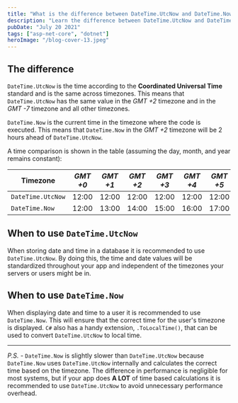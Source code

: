 ```yaml
---
title: "What is the difference between DateTime.UtcNow and DateTime.Now in .NET?"
description: "Learn the difference between DateTime.UtcNow and DateTime.Now and when to use what."
pubDate: "July 20 2021"
tags: ["asp-net-core", "dotnet"]
heroImage: "/blog-cover-13.jpeg"
---
```


## The difference

`DateTime.UtcNow` is the time according to the **Coordinated Universal Time** standard and is the same across timezones. This means that `DateTime.UtcNow` has the same value in the _GMT +2_ timezone and in the _GMT -7_ timezone and all other timezones.

`DateTime.Now` is the current time in the timezone where the code is executed. This means that `DateTime.Now` in the _GMT +2_ timezone will be 2 hours ahead of `DateTime.UtcNow`.

A time comparison is shown in the table (assuming the day, month, and year remains constant):

| Timezone          | _GMT +0_ | _GMT +1_ | _GMT +2_ | _GMT +3_ | _GMT +4_ | _GMT +5_ | _GMT +6_ |
| ----------------- | -------- | -------- | -------- | -------- | -------- | -------- | -------- |
| `DateTime.UtcNow` | 12:00    | 12:00    | 12:00    | 12:00    | 12:00    | 12:00    | 12:00    |
| `DateTime.Now`    | 12:00    | 13:00    | 14:00    | 15:00    | 16:00    | 17:00    | 18:00    |

## When to use `DateTime.UtcNow`

When storing date and time in a database it is recommended to use `DateTime.UtcNow`. By doing this, the time and date values will be standardized throughout your app and independent of the timezones your servers or users might be in.

## When to use `DateTime.Now`

When displaying date and time to a user it is recommended to use `DateTime.Now`. This will ensure that the correct time for the user's timezone is displayed. `C#` also has a handy extension, `.ToLocalTime()`, that can be used to convert `DateTime.UtcNow` to local time.

---

_P.S._ - `DateTime.Now` is slightly slower than `DateTime.UtcNow` because `DateTime.Now` uses `DateTime.UtcNow` internally and calculates the correct time based on the timezone. The difference in performance is negligible for most systems, but if your app does **A LOT** of time based calculations it is recommended to use `DateTime.UtcNow` to avoid unnecessary performance overhead.
